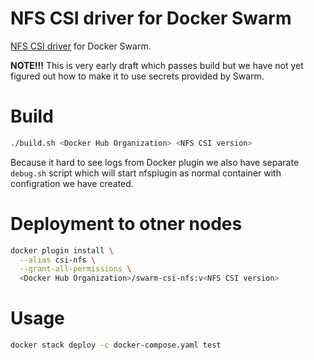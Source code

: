 # NFS CSI driver for Docker Swarm
[NFS CSI driver](https://github.com/kubernetes-csi/csi-driver-nfs) for Docker Swarm.

**NOTE!!!** This is very early draft which passes build but we have not yet figured out how to make it to use secrets provided by Swarm.


# Build
```bash
./build.sh <Docker Hub Organization> <NFS CSI version>
```

Because it hard to see logs from Docker plugin we also have separate `debug.sh` script which will start nfsplugin as normal container with configration we have created.

# Deployment to otner nodes
```bash
docker plugin install \
  --alias csi-nfs \
  --grant-all-permissions \
  <Docker Hub Organization>/swarm-csi-nfs:v<NFS CSI version>
```

# Usage
```bash
docker stack deploy -c docker-compose.yaml test
```
